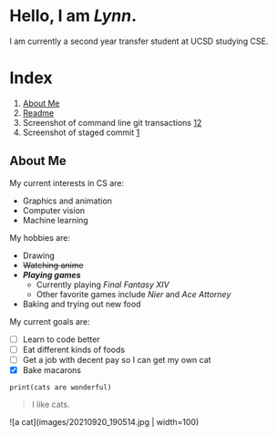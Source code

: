 # **Hello, I am _Lynn_.**

I am currently a second year transfer student at UCSD studying CSE.

# Index
1. [About Me](https://github.com/lmidang/Github_Pages/blob/using-markdown/index.md#about-me)
2. [Readme](README.md)
3. Screenshot of command line git transactions [1](screenshots/screen_1.JPG)[2](screenshots/screen_2.JPG)
4. Screenshot of staged commit [1](screenshots/screen_6.JPG)

## About Me
My current interests in CS are:
* Graphics and animation
* Computer vision
* Machine learning

My hobbies are:
* Drawing
* ~~Watching anime~~
* ***Playing games***
  * Currently playing *Final Fantasy XIV*
  * Other favorite games include *Nier* and *Ace Attorney*
* Baking and trying out new food

My current goals are:
- [ ] Learn to code better
- [ ] Eat different kinds of foods
- [ ] Get a job with decent pay so I can get my own cat
- [x] Bake macarons

```
print(cats are wonderful)
```

> I like cats.

![a cat](images/20210920_190514.jpg | width=100)